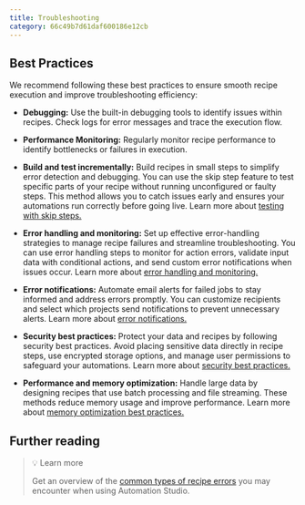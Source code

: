 ```yaml
---
title: Troubleshooting
category: 66c49b7d61daf600186e12cb
---
```


## Best Practices

We recommend following these best practices to ensure smooth recipe execution and improve troubleshooting efficiency:

- **Debugging:** Use the built-in debugging tools to identify issues within recipes. Check logs for error messages and trace the execution flow.

- **Performance Monitoring:** Regularly monitor recipe performance to identify bottlenecks or failures in execution.

- **Build and test incrementally:** Build recipes in small steps to simplify error detection and debugging. You can use the skip step feature to test specific parts of your recipe without running unconfigured or faulty steps. This method allows you to catch issues early and ensures your automations run correctly before going live. Learn more about [testing with skip steps.](https://docs.workato.com/troubleshooting/tips-and-tricks/test-frequently.html)

- **Error handling and monitoring:** Set up effective error-handling strategies to manage recipe failures and streamline troubleshooting. You can use error handling steps to monitor for action errors, validate input data with conditional actions, and send custom error notifications when issues occur. Learn more about [error handling and monitoring.](https://docs.workato.com/recipes/best-practices-error-handling.html)

- **Error notifications:** Automate email alerts for failed jobs to stay informed and address errors promptly. You can customize recipients and select which projects send notifications to prevent unnecessary alerts. Learn more about [error notifications.](https://docs.workato.com/recipes/error-notifications.html#error-notifications)

- **Security best practices:** Protect your data and recipes by following security best practices. Avoid placing sensitive data directly in recipe steps, use encrypted storage options, and manage user permissions to safeguard your automations. Learn more about [security best practices.](https://docs.workato.com/recipes/recipe-security.html)

- **Performance and memory optimization:** Handle large data by designing recipes that use batch processing and file streaming. These methods reduce memory usage and improve performance. Learn more about [memory optimization best practices.](https://docs.workato.com/recipes/memory-utilization.html)

## Further reading

> 💡 Learn more
> 
> Get an overview of the [common types of recipe errors](https://docs.workato.com/recipes/design-runtime-error.html#common-recipe-errors) you may encounter when using Automation Studio.
